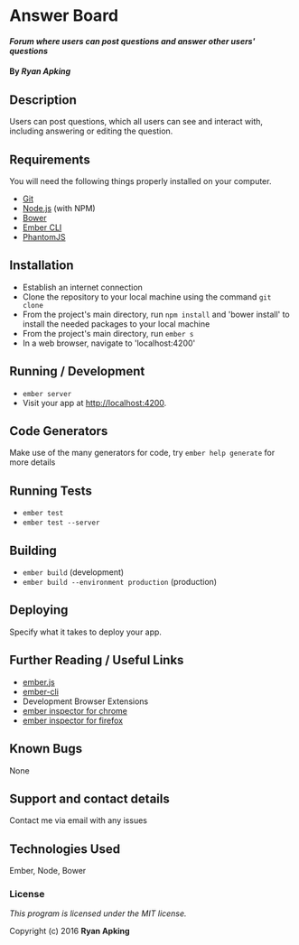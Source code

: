 # Answer Board

#### _Forum where users can post questions and answer other users' questions_

#### By _**Ryan Apking**_

## Description

Users can post questions, which all users can see and interact with, including answering or editing the question.

## Requirements

You will need the following things properly installed on your computer.

* [Git](http://git-scm.com/)
* [Node.js](http://nodejs.org/) (with NPM)
* [Bower](http://bower.io/)
* [Ember CLI](http://ember-cli.com/)
* [PhantomJS](http://phantomjs.org/)

## Installation

* Establish an internet connection
* Clone the repository to your local machine using the command `git clone`
* From the project's main directory, run `npm install` and 'bower install' to install the needed packages to your local machine
* From the project's main directory, run `ember s`
* In a web browser, navigate to 'localhost:4200'

## Running / Development

* `ember server`
* Visit your app at [http://localhost:4200](http://localhost:4200).

## Code Generators

Make use of the many generators for code, try `ember help generate` for more details

## Running Tests

* `ember test`
* `ember test --server`

## Building

* `ember build` (development)
* `ember build --environment production` (production)

## Deploying

Specify what it takes to deploy your app.

## Further Reading / Useful Links

* [ember.js](http://emberjs.com/)
* [ember-cli](http://ember-cli.com/)
* Development Browser Extensions
* [ember inspector for chrome](https://chrome.google.com/webstore/detail/ember-inspector/bmdblncegkenkacieihfhpjfppoconhi)
* [ember inspector for firefox](https://addons.mozilla.org/en-US/firefox/addon/ember-inspector/)

## Known Bugs

None

## Support and contact details

Contact me via email with any issues

## Technologies Used

Ember, Node, Bower

### License

*This program is licensed under the MIT license.*

Copyright (c) 2016 **Ryan Apking**
